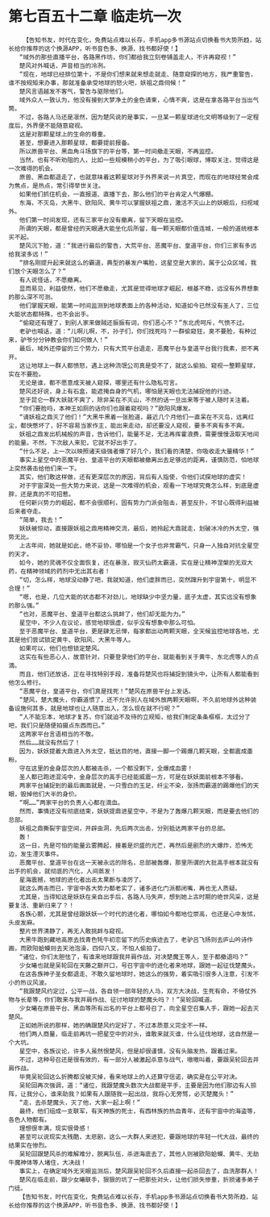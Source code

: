# 第七百五十二章 临走坑一次
        【告知书友，时代在变化，免费站点难以长存，手机app多书源站点切换看书大势所趋，站长给你推荐的这个换源APP，听书音色多、换源、找书都好使！】
       “域外的那些直播平台，各路黑作坊，你们都给我立刻卷铺盖走人，不许再窥视！”
       楚风对外喊话，声音相当的冷冽。
       “现在，地球已经排位第十，不是你们想来就来想走就走、随意窥探的地方，我严重警告，谁不按规矩来办事，那就准备承受地球的怒火吧，妖祖之鼎伺候！”
       楚风言语越发不客气，警告与驱除他们。
       域外众人一致认为，他没有接到大梦净土的金色请柬，心情不爽，这是在拿各路平台当出气筒。
       不过，各路人马还是凛然，因为楚风说的是事实，一旦某一颗星球进化文明等级到了一定程度后，外界便不能随意窥视。
       这是对那颗星球上的生命的尊重。
       甚至，想要进入那颗星球，都要提前报备。
       所以原兽平台、黑血角斗场旗下的平台等，第一时间撤走天眼，不再监控。
       当然，也有不听劝阻的人，比如一些规模稍小的平台，为了吸引眼球，博取关注，觉得这是一次难得的机会。
       原兽、黑血都退走了，也就意味着这颗星球对于外界来说一片真空，而现在的地球经常会成为焦点，是热点，常引得举世关注。
       如果他们抓住机会，一直报道、直播下去，那么他们的平台肯定人气爆棚。
       东海，不灭岛，大黑牛、欧阳风、黄牛可以掌握妖祖之鼎，激活不灭山上的妖眼后，扫视域外。
       他们第一时间发现，还有三家平台没有撤离，留下天眼在监控。
       所谓的天眼，都是曾经的天眼通大能坐化后所留，每一颗天眼都价值连城，一般的道统根本买不起。
       楚风沉下脸，道：“我进行最后的警告，大荒平台、恶魔平台、皇道平台，你们三家有多远给我滚多远！”
       “排名刚提升起来就这么的霸道，典型的暴发户嘴脸，这星空是大家的，属于公众区域，我们放个天眼怎么了？”
       有人说怪话，不愿撤离。
       显而易见，利益使然，他们不愿撤走，尤其是觉得地球才崛起，根基不稳，远没有外界想象的那么深不可测。
       他们掌握天眼，能第一时间监测到地球表面上的各种活动，知道如今已然没有圣人了，三位大能状态都特殊，也不会出手。
       “偷窥还有理了，到别人家来做贼还振振有词，你们恶心不？”东北虎呵斥，气愤不过。
       老驴也喊话，道：“儿啊儿啊，不，孙子们，你们找死吗？一群偷窥狂，臭不要脸，有种过来，驴爷分分钟教会你们如何做人！”
       最后，域外还停留的三个势力，只有大荒平台退走，恶魔平台与皇道平台我行我素，拒不离开。
       这让地球上一群人都愤怒，遇上这种流氓公司真是受不了，就这么偷拍、窥视一整颗星球，实在不要脸。
       无论是谁，都不愿意成天被人窥探，哪里还有什么隐私可言。
       楚风还好说，身上有石盒，能遮掩自身的气机，哪怕是天眼也无法捕捉他的行迹。
       至于昆仑一群大妖就不爽了，除非呆在不灭山，不然的话一旦出来等于被人随时关注着。
       “你们要脸吗，本神王如厕的话你们也跟着窥视吗？”欧阳风爆发。
       “请妖祖之鼎灭了他们！”大黑牛黑着一张脸道，最近几个月他们一直呆在不灭岛，远离红尘，都快憋坏了，好不容易当家作主，能出来走动，却还要没人窥视，要多不爽有多不爽。
       妖祖之鼎发出机械般的声音，告诉他们，能量不足，无法再挥霍浪费，需要慢慢汲取天地间的能量。不然，下次敌人来犯，它就不好出手了。
       “什么不足，上一次以映照诸天级强者爆了好几个，我们看的清楚，你吸收走大量精华！”
       事实上星空中的恶魔平台、皇道平台的天眼都被撤离出去足够远的距离，谨慎防范，怕地球上突然袭击给他们来一下。
       其实，他们敢这样做，还有更深层次的原因，背后有人指使，令他们试探地球的虚实！
       对于宇宙深处一些大势力来说，这是一次难得的机会，观看一下地球究竟怎么样，到底是虚胖，还是真的不可招惹。
       任何新兴势力的崛起，都不会很顺利，固有势力门派会阻击，甚至反扑，不甘心既得利益被后来者夺走。
       “简单，我去！”
       妖妖被惊动，直接跟妖祖之鼎用精神交流，最后，她拎起大鼎就走，划破冰冷的外太空，强势无比。
       上古年间，她就是如此，绝不妥协，哪怕是一个女子也非常霸气，只身一人独自对抗全星空的天才。
       如今，她的灵魂不仅全面恢复，还在暴涨，寂灭仙药太霸道，实在是让精神涅槃的无双大药，在精神领域的药剂中无出其右者！
       “切，怎么样，地球没动静了吧，我就知道，他们虚胖而已，突然蹿升到宇宙第十，明显不合理！”
       “嗯，也是，几位大能的状态都不对劲儿，地球缺少中坚力量，底子太虚，其实远没有想象的那么强。”
       “也对，恶魔平台、皇道平台都这么挑衅了，他们却无能为力。”
       星空中，不少人在议论，感觉地球很虚，似乎没有想象中那么可怕。
       至于恶魔平台、皇道平台，更是肆无忌惮，每家都出动两颗天眼，全天候监控地球各地，尤其是他们尝试锁定黄牛、欧阳风、大黑牛等人。
       如果可以，他们也想锁定楚风。
       这实在有些恶心人，故意针对，只要登录他们的平台，就能看到关于黄牛、东北虎等人的点滴。
       而且，他们还放话，正在寻找特别手段，准备将楚风也将捕捉到镜头中，让所有人都能看到他怎么修行。
       “恶魔平台，皇道平台，你们真是找死！”楚风在原兽平台上发话。
       “楚风，楚大魔头，你霸道惯了，还不允许别人在域外放两颗天眼啊，不久前地球外这种装备设施何其多，就是地球也让人随意出入，怎么现在就不行呢？”
       “人不能忘本，地球才复苏，你们就迫不及待的立规矩，给我们制定条条框框，太过分了吧，我们只是随便拍摄点东西而已。”
       这两家平台言语相当的不敬。
       然后……就没有然后了！
       因为，妖妖提着大鼎进入外太空，抵达目的地，直接一脚一个踢爆几颗天眼，全都震成齑粉。
       守在这里的金身层次的人都被击杀，一个都没剩下，全爆成血雾！
       圣人都已跑进混沌中，金身层次的高手已经能威震一方，可是在妖妖面前根本不够看。
       两家平台捕捉到的最后画面就是，一只雪白的玉足，纤尘不染，张扬而霸道的踢爆他们的天眼，毁掉他们大半的身价。
       “啊……”两家平台的负责人心都在滴血。
       然而，事情还没有彻底结束，妖妖提鼎进星空中，不是为了轰爆几颗天眼，而是要去他们的总部。
       妖祖之鼎撕裂宇宙空间，开辟虫洞，先后两次出击，分别抵达两家平台的总部。
       轰！
       这一日，先是可怕的能量云雾腾起，接着是炽盛的光芒，再然后是剧烈的大爆炸，恐怖无边，发生湮灭事件。
       恶魔平台、皇道平台在这一天被永远的除名，总部被轰爆，那里所谓的大批高手根本就没有出手的机会，就彻底的汽化，人间蒸发！
       星海震撼，地球的进化者出击太果断与凌厉了。
       就这么两击而已，宇宙中各大势力都老实了，诸多进化门派都闭嘴，再也无人质疑。
       尤其是，当得知这是妖妖在亲自出手后，各路人马失声，想到她上古时期的绝世风采，这是要复活、重新归来了？！
       各族心颤，尤其是曾经跟妖妖一个时代的进化者，哪怕如今都地位崇高，也还是心中发怵，头皮发麻。
       整片世界清静了，再无人敢挑衅与窥视。
       大黑牛跑到藏地高原去找青色牦牛初恋留下的历史痕迹去了，老驴吕飞扬则去庐山吟诗作画，而欧阳蛤蟆则去天池泡澡，四仰八叉，不怕人偷拍了。
       “诸位，你们太胆怯了，有谁来地球跟我并肩作战，对决楚魔王等人，至于都撤退吗？”
       少女曦也就是吴轮回在天藤之巅开口，号召宇宙中的进化者来地球，跟她一起征伐楚魔头。
       在这各族神子圣女都退走、不敢久留地球时，她这么的强势，着实吸引很多人注意，引发不小的热议风波。
       “我跟楚风约定过，公平一战，各自领一部年轻的人马，双方大决战，生死有命，不倚仗外物与长辈等，你们敢来与我并肩作战、征讨地球的楚魔头吗？！”吴轮回喊道。
       少女曦在原兽平台、黑血等所有出名的平台上都号召了，向全星空召集人手，跟她一起去灭楚风。
       正如她所说的那样，她的确跟楚风约定好了，不过本质意义完全不一样。
       他们两人商量，临走前再坑一把星空中的对头，谁敢来就灭谁，什么征伐地球，这自然是一个大坑。
       星空中，各族议论，许多人虽然恨楚风，但是却很谨慎，没有头脑发热，跟着过来。
       不过，这种号召还是很有效的，有一部分人被激起杀意与战气，嗷嗷叫着，要跟吴轮回去并肩作战。
       毕竟吴轮回这么折腾都没被灭掉，看来地球上的人还算守信诺，确实是在公平对决。
       吴轮回再次强调，道：“诸位，我跟楚魔头数次大战都是平手，主要是因为他们那边有人掠阵，让我分心，谁来助我？如果有人跟随我一起出战，我将心无旁骛，必灭楚魔头！”
       “走，去杀楚魔头，灭了他，大家一起上啊！”
       最终，他们组成一支联军，有天神族的死士，有西林族的热血青年，还有宇宙中的海盗等，各色人物都有。
       理想很丰满，现实很骨感！
       甚至可以说现实太残酷，太悲剧，这么一大群人来进犯，要跟地球的年轻一代大战，最终的结果实在惨烈。
       吴轮回跟楚风杀的难解难分，脱离队伍，杀进海底去了，其他人则被欧阳蛤蟆、黄牛、无劫牛魔神体等人堵住，大决战！
       事实上，在确定域外无天眼监测后，楚风跟吴轮回不久后直接一起杀回去了，血洗那群人！
       楚风在临走前，跟少女曦联手，狠狠的坑了一把那些对头，让他们损失惨重，折损诸多弟子门徒。
       【告知书友，时代在变化，免费站点难以长存，手机app多书源站点切换看书大势所趋，站长给你推荐的这个换源APP，听书音色多、换源、找书都好使！】